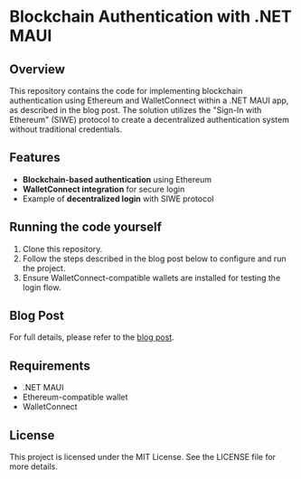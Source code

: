 # Blockchain Authentication with .NET MAUI

## Overview

This repository contains the code for implementing blockchain authentication using Ethereum and WalletConnect within a .NET MAUI app, as described in the blog post. The solution utilizes the "Sign-In with Ethereum" (SIWE) protocol to create a decentralized authentication system without traditional credentials.

## Features
- **Blockchain-based authentication** using Ethereum
- **WalletConnect integration** for secure login
- Example of **decentralized login** with SIWE protocol

## Running the code yourself
1. Clone this repository.
2. Follow the steps described in the blog post below to configure and run the project.
3. Ensure WalletConnect-compatible wallets are installed for testing the login flow.

## Blog Post
For full details, please refer to the [blog post](https://uxdivers.com/blog/blockchain-net-maui-an-experience-working-with-authentication).

## Requirements
- .NET MAUI
- Ethereum-compatible wallet
- WalletConnect

## License
This project is licensed under the MIT License. See the LICENSE file for more details.
